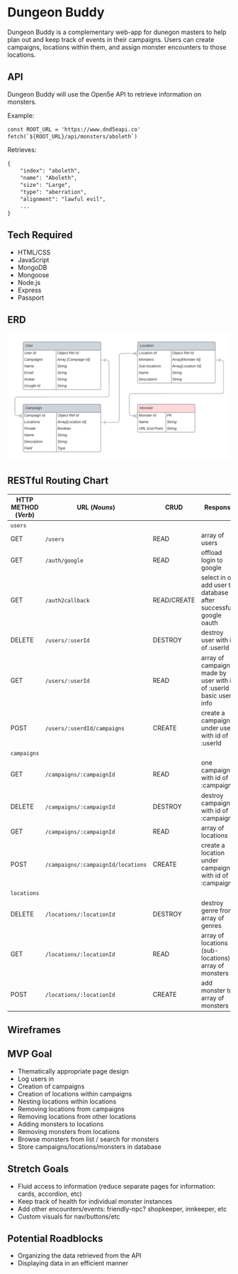 # Dungeon Buddy

Dungeon Buddy is a complementary web-app for dunegon masters to help plan out and keep track of events in their campaigns. Users can create campaigns, locations within them, and assign monster encounters to those locations.

## API

Dungeon Buddy will use the Open5e API to retrieve information on monsters.

Example:
```
const ROOT_URL = 'https://www.dnd5eapi.co'
fetch(`${ROOT_URL}/api/monsters/aboleth`)
```
Retrieves:
```
{
    "index": "aboleth",
    "name": "Aboleth",
    "size": "Large",
    "type": "aberration",
    "alignment": "lawful evil",
    ...
}
```

## Tech Required

- HTML/CSS
- JavaScript
- MongoDB
- Mongoose
- Node.js
- Express
- Passport

## ERD

![ERD](public/images/dungeonbuddyerd.png "ERD")

## RESTful Routing Chart

| HTTP METHOD (_Verb_) | URL (_Nouns_)                      | CRUD        | Response                                                             | Notes          |
| -------------------- | ---------------------------------- | ----------- | -------------------------------------------------------------------- | -------------- |
| `users`              |                                    |             |                                                                      |                |
| GET                  | `/users`                           | READ        | array of users                                                       | admin required |
| GET                  | `/auth/google`                     | READ        | offload login to google                                              |                |
| GET                  | `/auth2callback`                   | READ/CREATE | select in or add user to database after successful google oauth      |                |
| DELETE               | `/users/:userId`                   | DESTROY     | destroy user with id of :userId                                      |                |
| GET                  | `/users/:userId`                   | READ        | array of campaigns made by user with id of :userId & basic user info |                |
| POST                 | `/users/:userdId/campaigns`        | CREATE      | create a campaign under user with id of :userId                      |                |
| `campaigns`          |                                    |             |                                                                      |                |
| GET                  | `/campaigns/:campaignId`           | READ        | one campaign with id of :campaignId                                  |                |
| DELETE               | `/campaigns/:campaignId`           | DESTROY     | destroy campaign with id of :campaignId                              |                |
| GET                  | `/campaigns/:campaignId`           | READ        | array of locations                                                   |                |
| POST                 | `/campaigns/:campaignId/locations` | CREATE      | create a location under campaign with id of :campaignId              |                |
| `locations`          |                                    |             |                                                                      |                |
| DELETE               | `/locations/:locationId`           | DESTROY     | destroy genre from array of genres                                   |                |
| GET                  | `/locations/:locationId`           | READ        | array of locations (sub-locations) & array of monsters               |                |
| POST                 | `/locations/:locationId`           | CREATE      | add monster to array of monsters                                     |                |

## Wireframes



## MVP Goal

- Thematically appropriate page design
- Log users in
- Creation of campaigns
- Creation of locations within campaigns
- Nesting locations within locations
- Removing locations from campaigns
- Removing locations from other locations
- Adding monsters to locations
- Removing monsters from locations
- Browse monsters from list / search for monsters
- Store campaigns/locations/monsters in database

## Stretch Goals

- Fluid access to information (reduce separate pages for information: cards, accordion, etc)
- Keep track of health for individual monster instances
- Add other encounters/events: friendly-npc? shopkeeper, innkeeper, etc
- Custom visuals for nav/buttons/etc

## Potential Roadblocks

- Organizing the data retrieved from the API
- Displaying data in an efficient manner
